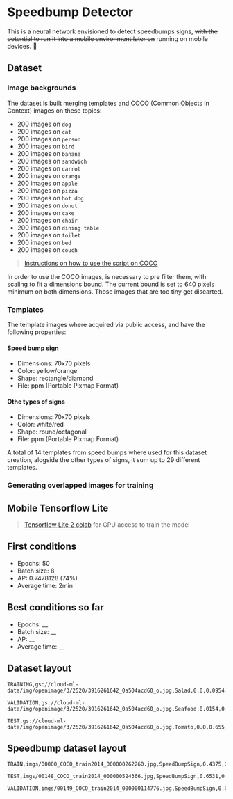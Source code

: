 # Speedbump Detector

This is a neural network envisioned to detect speedbumps signs, ~~with the potential to run it into a mobile environment later on~~ running on mobile devices. 🥳


## Dataset 

### Image backgrounds

The dataset is built merging templates and COCO (Common Objects in Context) images on these topics:

- 200 images on `dog`
- 200 images on `cat`
- 200 images on `person`
- 200 images on `bird`
- 200 images on `banana`
- 200 images on `sandwich`
- 200 images on `carrot`
- 200 images on `orange`
- 200 images on `apple`
- 200 images on `pizza`
- 200 images on `hot dog`
- 200 images on `donut`
- 200 images on `cake`
- 200 images on `chair`
- 200 images on `dining table`
- 200 images on `toilet`
- 200 images on `bed`
- 200 images on `couch`

> [Instructions on how to use the script on COCO](/script_coco/COCO_GETTING_STARTED.md)

In order to use the COCO images, is necessary to pre filter them, with scaling to fit a dimensions bound. The current bound is set to 640 pixels minimum on both dimensions. Those images that are too tiny get discarted.

### Templates

The template images where acquired via public access, and have the following properties:

#### Speed bump sign 

- Dimensions: 70x70 pixels
- Color: yellow/orange
- Shape: rectangle/diamond
- File: ppm (Portable Pixmap Format)

#### Othe types of signs

- Dimensions: 70x70 pixels
- Color: white/red
- Shape: round/octagonal
- File: ppm (Portable Pixmap Format)

A total of 14 templates from speed bumps where used for this dataset creation, alogside the other types of signs, it sum up to 29 different templates.

### Generating overlapped images for training

## Mobile Tensorflow Lite

> [Tensorflow Lite 2 colab](https://colab.research.google.com/drive/1D2elywD2a8bsWZPGSxYv3RZKiP_h1jLR#scrollTo=Gb7qyhNL1yWt) for GPU access to train the model

## First conditions

- Epochs: 50
- Batch size: 8
- AP: 0.7478128 (74%) 
- Average time: 2min

## Best conditions so far

- Epochs: __
- Batch size: __
- AP: __
- Average time: __


## Dataset layout

```
TRAINING,gs://cloud-ml-data/img/openimage/3/2520/3916261642_0a504acd60_o.jpg,Salad,0.0,0.0954,,,0.977,0.957,,
```
```
VALIDATION,gs://cloud-ml-data/img/openimage/3/2520/3916261642_0a504acd60_o.jpg,Seafood,0.0154,0.1538,,,1.0,0.802,,
```
```
TEST,gs://cloud-ml-data/img/openimage/3/2520/3916261642_0a504acd60_o.jpg,Tomato,0.0,0.655,,,0.231,0.839,,
```

## Speedbump dataset layout

```
TRAIN,imgs/00000_COCO_train2014_000000262260.jpg,SpeedBumpSign,0.4375,0.1007,,,0.5453,0.2623,,
```
```
TEST,imgs/00148_COCO_train2014_000000524366.jpg,SpeedBumpSign,0.6531,0.0000,,,0.7844,0.1944,,
```
```
VALIDATION,imgs/00149_COCO_train2014_000000114776.jpg,SpeedBumpSign,0.6813,0.3167,,,0.7516,0.4104,,
```
